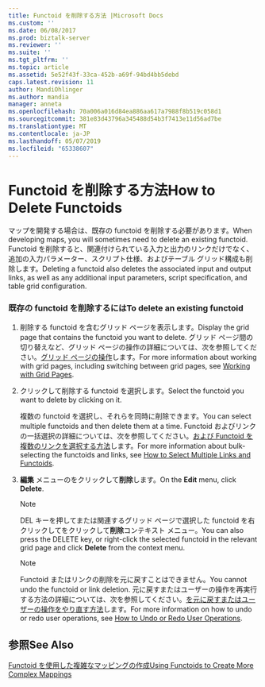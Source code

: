 ```yaml
---
title: Functoid を削除する方法 |Microsoft Docs
ms.custom: ''
ms.date: 06/08/2017
ms.prod: biztalk-server
ms.reviewer: ''
ms.suite: ''
ms.tgt_pltfrm: ''
ms.topic: article
ms.assetid: 5e52f43f-33ca-452b-a69f-94bd4bb5debd
caps.latest.revision: 11
author: MandiOhlinger
ms.author: mandia
manager: anneta
ms.openlocfilehash: 70a006a016d84ea886aa617a7988f8b519c058d1
ms.sourcegitcommit: 381e83d43796a345488d54b3f7413e11d56ad7be
ms.translationtype: MT
ms.contentlocale: ja-JP
ms.lasthandoff: 05/07/2019
ms.locfileid: "65338607"
---
```

# <a name="how-to-delete-functoids"></a><span data-ttu-id="69ca0-102">Functoid を削除する方法</span><span class="sxs-lookup"><span data-stu-id="69ca0-102">How to Delete Functoids</span></span>
<span data-ttu-id="69ca0-103">マップを開発する場合は、既存の functoid を削除する必要があります。</span><span class="sxs-lookup"><span data-stu-id="69ca0-103">When developing maps, you will sometimes need to delete an existing functoid.</span></span> <span data-ttu-id="69ca0-104">Functoid を削除すると、関連付けられている入力と出力のリンクだけでなく、追加の入力パラメーター、スクリプト仕様、およびテーブル グリッド構成も削除します。</span><span class="sxs-lookup"><span data-stu-id="69ca0-104">Deleting a functoid also deletes the associated input and output links, as well as any additional input parameters, script specification, and table grid configuration.</span></span>  
  
### <a name="to-delete-an-existing-functoid"></a><span data-ttu-id="69ca0-105">既存の functoid を削除するには</span><span class="sxs-lookup"><span data-stu-id="69ca0-105">To delete an existing functoid</span></span>  
  
1.  <span data-ttu-id="69ca0-106">削除する functoid を含むグリッド ページを表示します。</span><span class="sxs-lookup"><span data-stu-id="69ca0-106">Display the grid page that contains the functoid you want to delete.</span></span> <span data-ttu-id="69ca0-107">グリッド ページ間の切り替えなど、グリッド ページの操作の詳細については、次を参照してください。[グリッド ページの操作](../core/working-with-grid-pages.md)します。</span><span class="sxs-lookup"><span data-stu-id="69ca0-107">For more information about working with grid pages, including switching between grid pages, see [Working with Grid Pages](../core/working-with-grid-pages.md).</span></span>  
  
2.  <span data-ttu-id="69ca0-108">クリックして削除する functoid を選択します。</span><span class="sxs-lookup"><span data-stu-id="69ca0-108">Select the functoid you want to delete by clicking on it.</span></span>  
  
     <span data-ttu-id="69ca0-109">複数の functoid を選択し、それらを同時に削除できます。</span><span class="sxs-lookup"><span data-stu-id="69ca0-109">You can select multiple functoids and then delete them at a time.</span></span> <span data-ttu-id="69ca0-110">Functoid およびリンクの一括選択の詳細については、次を参照してください。[および Functoid を複数のリンクを選択する方法](../core/how-to-select-multiple-links-and-functoids.md)します。</span><span class="sxs-lookup"><span data-stu-id="69ca0-110">For more information about bulk-selecting the functoids and links, see [How to Select Multiple Links and Functoids](../core/how-to-select-multiple-links-and-functoids.md).</span></span>  
  
3.  <span data-ttu-id="69ca0-111">**編集** メニューのをクリックして**削除**します。</span><span class="sxs-lookup"><span data-stu-id="69ca0-111">On the **Edit** menu, click **Delete**.</span></span>  
  
    > [!NOTE]
    >  <span data-ttu-id="69ca0-112">DEL キーを押してまたは関連するグリッド ページで選択した functoid を右クリックしてをクリックして**削除**コンテキスト メニュー。</span><span class="sxs-lookup"><span data-stu-id="69ca0-112">You can also press the DELETE key, or right-click the selected functoid in the relevant grid page and click **Delete** from the context menu.</span></span>  
  
    > [!NOTE]
    >  <span data-ttu-id="69ca0-113">Functoid またはリンクの削除を元に戻すことはできません。</span><span class="sxs-lookup"><span data-stu-id="69ca0-113">You cannot undo the functoid or link deletion.</span></span> <span data-ttu-id="69ca0-114">元に戻すまたはユーザーの操作を再実行する方法の詳細については、次を参照してください。[を元に戻すまたはユーザーの操作をやり直す方法](../core/how-to-undo-or-redo-user-operations.md)します。</span><span class="sxs-lookup"><span data-stu-id="69ca0-114">For more information on how to undo or redo user operations, see [How to Undo or Redo User Operations](../core/how-to-undo-or-redo-user-operations.md).</span></span>  
  
## <a name="see-also"></a><span data-ttu-id="69ca0-115">参照</span><span class="sxs-lookup"><span data-stu-id="69ca0-115">See Also</span></span>  
 [<span data-ttu-id="69ca0-116">Functoid を使用した複雑なマッピングの作成</span><span class="sxs-lookup"><span data-stu-id="69ca0-116">Using Functoids to Create More Complex Mappings</span></span>](../core/using-functoids-to-create-more-complex-mappings.md)